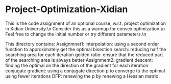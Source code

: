 # Project-Optimization-Xidian

This is the code assignment of an optional course, w.r.t. project optimization in Xidian University.\n
Consider this as a warmup for convex optimization.\n
Feel free to change the initial number or try different parameters.\n

This directory contains:
Assignmnet1:
  interpolation: using a second order function to approximately get the optimal
  bisection search: reducing half the searching area for each iteration
  golden ratio: ensure that the reduced part of the searching area is always better
Assignment2:
  gradient descent: finding the optimal on the direction of the gradient for each iteration
  conjugate gradient: using a conjugate direction p to converge to the optimal using fewer iterations
  DFP: renewing the p by renewing a Hessian matrix
  
